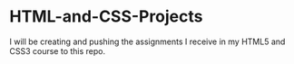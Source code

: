 # HTML-and-CSS-Projects
I will be creating and pushing the assignments I receive in my HTML5 and CSS3 course to this repo.
